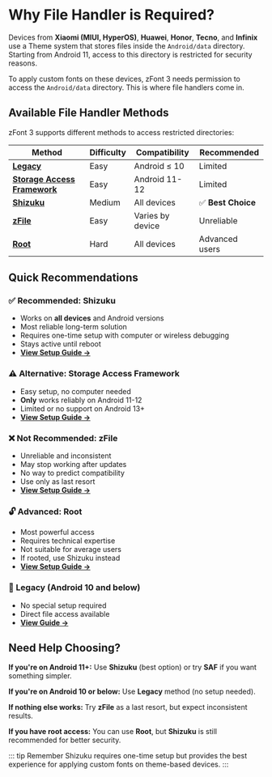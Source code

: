 # Why File Handler is Required?

Devices from **Xiaomi (MIUI, HyperOS)**, **Huawei**, **Honor**, **Tecno**, and **Infinix** use a Theme system that stores files inside the `Android/data` directory. Starting from Android 11, access to this directory is restricted for security reasons.

To apply custom fonts on these devices, zFont 3 needs permission to access the `Android/data` directory. This is where file handlers come in.

## Available File Handler Methods

zFont 3 supports different methods to access restricted directories:

| Method                                 | Difficulty | Compatibility    | Recommended       |
|----------------------------------------|------------|------------------|-------------------|
| **[Legacy](legacy.md)**                | Easy       | Android ≤ 10     | Limited           |
| **[Storage Access Framework](saf.md)** | Easy       | Android 11-12    | Limited           |
| **[Shizuku](shizuku.md)**              | Medium     | All devices      | ✅ **Best Choice** |
| **[zFile](zfile.md)**                  | Easy       | Varies by device | Unreliable        |
| **[Root](root.md)**                    | Hard       | All devices      | Advanced users    |

## Quick Recommendations

### ✅ Recommended: Shizuku
- Works on **all devices** and Android versions
- Most reliable long-term solution
- Requires one-time setup with computer or wireless debugging
- Stays active until reboot
- **[View Setup Guide →](shizuku)**

### ⚠️ Alternative: Storage Access Framework
- Easy setup, no computer needed
- **Only** works reliably on Android 11-12
- Limited or no support on Android 13+
- **[View Setup Guide →](saf)**

### ❌ Not Recommended: zFile
- Unreliable and inconsistent
- May stop working after updates
- No way to predict compatibility
- Use only as last resort
- **[View Setup Guide →](zfile)**

### 🔓 Advanced: Root
- Most powerful access
- Requires technical expertise
- Not suitable for average users
- If rooted, use Shizuku instead
- **[View Setup Guide →](root)**

### 📱 Legacy (Android 10 and below)
- No special setup required
- Direct file access available
- **[View Guide →](legacy)**

## Need Help Choosing?

**If you're on Android 11+:** Use **Shizuku** (best option) or try **SAF** if you want something simpler.

**If you're on Android 10 or below:** Use **Legacy** method (no setup needed).

**If nothing else works:** Try **zFile** as a last resort, but expect inconsistent results.

**If you have root access:** You can use **Root**, but **Shizuku** is still recommended for better security.

::: tip Remember
Shizuku requires one-time setup but provides the best experience for applying custom fonts on theme-based devices.
:::